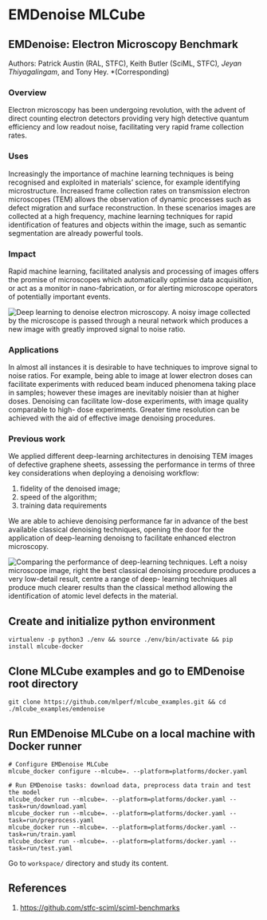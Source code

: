 # EMDenoise MLCube

## EMDenoise: Electron Microscopy Benchmark

Authors: Patrick Austin (RAL, STFC), Keith Butler (SciML, STFC)*, Jeyan Thiyagalingam*, and Tony Hey.
*(Corresponding)

### Overview

Electron microscopy has been undergoing revolution, with the advent of direct counting electron
detectors providing very high detective quantum efficiency and low readout noise, facilitating
very rapid frame collection rates.

### Uses

Increasingly the importance of machine learning techniques is being recognised and exploited in
materials’ science, for example identifying microstructure. Increased frame collection rates on
transmission electron microscopes (TEM) allows the observation of dynamic processes such as defect
migration and surface reconstruction. In these scenarios images are collected at a high frequency,
machine learning techniques for rapid identification of features and objects within the image, such
as semantic segmentation are already powerful tools.

### Impact

Rapid machine learning, facilitated analysis and processing of images offers the promise of
microscopes which automatically optimise data acquisition, or act as a monitor in nano-fabrication,
or for alerting microscope operators of potentially important events.

![Deep learning to denoise electron microscopy. A noisy image collected by the microscope is
passed through a neural network which produces a new image with greatly improved signal to noise
ratio.](fig1.jpg)

### Applications

In almost all instances it is desirable to have techniques to improve signal to noise ratios. For
example, being able to image at lower electron doses can facilitate experiments with reduced beam
induced phenomena taking place in samples; however these images are inevitably noisier than at
higher doses. Denoising can facilitate low-dose experiments, with image quality comparable to high-
dose experiments. Greater time resolution can be achieved with the aid of effective image denoising
procedures.

### Previous work

We applied different deep-learning architectures in denoising TEM images of defective graphene
sheets, assessing the performance in terms of three key considerations when deploying a denoising
workflow:

1. fidelity of the denoised image;
2. speed of the algorithm;
3. training data requirements

We are able to achieve denoising performance far in advance of the best available classical denoising
techniques, opening the door for the application of deep-learning denoisng to facilitate enhanced
electron microscopy.

![Comparing the performance of deep-learning techniques. Left a noisy microscope image,
right the best classical denoising procedure produces a very low-detail result, centre a range of deep-
learning techniques all produce much clearer results than the classical method allowing the
identification of atomic level defects in the material.](fig2.jpg)

## Create and initialize python environment
```
virtualenv -p python3 ./env && source ./env/bin/activate && pip install mlcube-docker
```

## Clone MLCube examples and go to EMDenoise root directory
```
git clone https://github.com/mlperf/mlcube_examples.git && cd ./mlcube_examples/emdenoise
```

## Run EMDenoise MLCube on a local machine with Docker runner
```
# Configure EMDenoise MLCube
mlcube_docker configure --mlcube=. --platform=platforms/docker.yaml

# Run EMDenoise tasks: download data, preprocess data train and test the model
mlcube_docker run --mlcube=. --platform=platforms/docker.yaml --task=run/download.yaml
mlcube_docker run --mlcube=. --platform=platforms/docker.yaml --task=run/preprocess.yaml
mlcube_docker run --mlcube=. --platform=platforms/docker.yaml --task=run/train.yaml
mlcube_docker run --mlcube=. --platform=platforms/docker.yaml --task=run/test.yaml
```
Go to `workspace/` directory and study its content.

## References

1. https://github.com/stfc-sciml/sciml-benchmarks